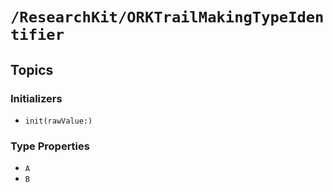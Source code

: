 # ``/ResearchKit/ORKTrailMakingTypeIdentifier``

<!-- The content below this line is auto-generated and is redundant. You should either incorporate it into your content above this line or delete it. -->

## Topics

### Initializers

- ``init(rawValue:)``

### Type Properties

- ``A``
- ``B``